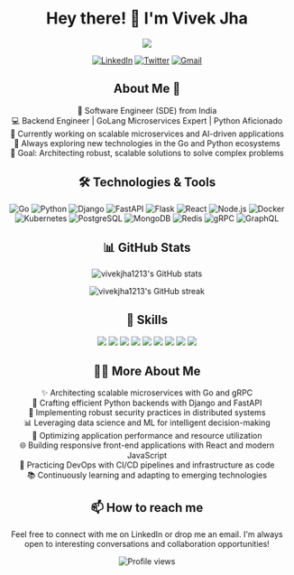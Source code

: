<h1 align="center">Hey there! 👋 I'm Vivek Jha</h1>

<p align="center">
  <img src="https://readme-typing-svg.herokuapp.com?lines=Software+Engineer;Backend+Enginner;Full+Stack+Developer;GoLang+Microservices+Expert;Python+Enthusiast;AI/ML ;Always+learning+new+things&center=true&width=380&height=45">
</p>

<p align="center">
  <a href="https://www.linkedin.com/in/vivekjha1213"><img src="https://img.shields.io/badge/LinkedIn-0077B5?style=for-the-badge&logo=linkedin&logoColor=white" alt="LinkedIn"></a>
  <a href="https://twitter.com/vivekjha1213"><img src="https://img.shields.io/badge/Twitter-1DA1F2?style=for-the-badge&logo=twitter&logoColor=white" alt="Twitter"></a>
  <a href="mailto:vivekjha1213@gmail.com"><img src="https://img.shields.io/badge/Gmail-D14836?style=for-the-badge&logo=gmail&logoColor=white" alt="Gmail"></a>
</p>

<h2 align="center">About Me 🚀</h2>

<p align="center">
  🌟 Software Engineer (SDE) from India<br>
  💻 Backend Engineer | GoLang Microservices Expert | Python Aficionado<br>
  🔭 Currently working on scalable microservices and AI-driven applications<br>
  🌱 Always exploring new technologies in the Go and Python ecosystems<br>
  🎯 Goal: Architecting robust, scalable solutions to solve complex problems
</p>

<h2 align="center">🛠️ Technologies & Tools</h2>

<p align="center">
  <img src="https://img.shields.io/badge/Go-00ADD8?style=for-the-badge&logo=go&logoColor=white" alt="Go">
  <img src="https://img.shields.io/badge/Python-3776AB?style=for-the-badge&logo=python&logoColor=white" alt="Python">
  <img src="https://img.shields.io/badge/Django-092E20?style=for-the-badge&logo=django&logoColor=white" alt="Django">
  <img src="https://img.shields.io/badge/FastAPI-009688?style=for-the-badge&logo=FastAPI&logoColor=white" alt="FastAPI">
  <img src="https://img.shields.io/badge/Flask-000000?style=for-the-badge&logo=flask&logoColor=white" alt="Flask">
  <img src="https://img.shields.io/badge/React-20232A?style=for-the-badge&logo=react&logoColor=61DAFB" alt="React">
  <img src="https://img.shields.io/badge/Node.js-339933?style=for-the-badge&logo=nodedotjs&logoColor=white" alt="Node.js">
  <img src="https://img.shields.io/badge/Docker-2CA5E0?style=for-the-badge&logo=docker&logoColor=white" alt="Docker">
  <img src="https://img.shields.io/badge/Kubernetes-326ce5.svg?&style=for-the-badge&logo=kubernetes&logoColor=white" alt="Kubernetes">
  <img src="https://img.shields.io/badge/PostgreSQL-316192?style=for-the-badge&logo=postgresql&logoColor=white" alt="PostgreSQL">
  <img src="https://img.shields.io/badge/MongoDB-4EA94B?style=for-the-badge&logo=mongodb&logoColor=white" alt="MongoDB">
  <img src="https://img.shields.io/badge/Redis-DC382D?style=for-the-badge&logo=redis&logoColor=white" alt="Redis">
  <img src="https://img.shields.io/badge/gRPC-244c5a?style=for-the-badge&logo=grpc&logoColor=white" alt="gRPC">
  <img src="https://img.shields.io/badge/GraphQL-E10098?style=for-the-badge&logo=graphql&logoColor=white" alt="GraphQL">
</p>

<h2 align="center">📊 GitHub Stats</h2>

<p align="center">
  <img src="https://github-readme-stats.vercel.app/api?username=vivekjha1213&show_icons=true&count_private=true&theme=react" alt="vivekjha1213's GitHub stats" />
</p>

<p align="center">
  <img src="https://github-readme-streak-stats.herokuapp.com/?user=vivekjha1213&theme=react" alt="vivekjha1213's GitHub streak" />
</p>

<h2 align="center">💼 Skills</h2>

<p align="center">
  <img src="https://img.shields.io/badge/Golang-Microservices-informational?style=flat&logo=go&color=00ADD8" />
  <img src="https://img.shields.io/badge/Python-Django/FastAPI-informational?style=flat&logo=python&color=3776AB" />
  <img src="https://img.shields.io/badge/Backend-Node.js-informational?style=flat&logo=Node.js&color=339933" />
  <img src="https://img.shields.io/badge/Frontend-React-informational?style=flat&logo=react&color=61DAFB" />
  <img src="https://img.shields.io/badge/Database-PostgreSQL/MongoDB-informational?style=flat&logo=postgresql&color=336791" />
  <img src="https://img.shields.io/badge/DevOps-Docker/K8s-informational?style=flat&logo=docker&color=2496ED" />
  <img src="https://img.shields.io/badge/Cloud-AWS/GCP-informational?style=flat&logo=amazon-aws&color=232F3E" />
  <img src="https://img.shields.io/badge/ML/AI-TensorFlow/PyTorch-informational?style=flat&logo=tensorflow&color=FF6F00" />
  <img src="https://img.shields.io/badge/API-REST/GraphQL-informational?style=flat&logo=graphql&color=E10098" />
</p>

<h2 align="center">👨‍💻 More About Me</h2>

<p align="center">
  ✨ Architecting scalable microservices with Go and gRPC<br>
  🐍 Crafting efficient Python backends with Django and FastAPI<br>
  🔐 Implementing robust security practices in distributed systems<br>
  📊 Leveraging data science and ML for intelligent decision-making<br>
  🚀 Optimizing application performance and resource utilization<br>
  🌐 Building responsive front-end applications with React and modern JavaScript<br>
  🔄 Practicing DevOps with CI/CD pipelines and infrastructure as code<br>
  📚 Continuously learning and adapting to emerging technologies
</p>

<h2 align="center">📫 How to reach me</h2>

<p align="center">
  Feel free to connect with me on LinkedIn or drop me an email. I'm always open to interesting conversations and collaboration opportunities!
</p>

<p align="center">
  <img src="https://komarev.com/ghpvc/?username=vivekjha1213&label=Profile%20views&color=0e75b6&style=flat" alt="Profile views" />
</p>
